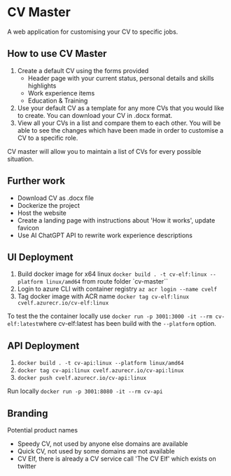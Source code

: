 # CV Master
A web application for customising your CV to specific jobs.

## How to use CV Master
1. Create a default CV using the forms provided
   - Header page with your current status, personal details and skills highlights
   - Work experience items
   - Education & Training
2. Use your default CV as a template for any more CVs that you would like to create.  You can download your CV in .docx format.
3. View all your CVs in a list and compare them to each other.  You will be able to see the changes which have been made in order to customise a CV to a specific role.

CV master will allow you to maintain a list of CVs for every possible situation.

## Further work
 - Download CV as .docx file
 - Dockerize the project
 - Host the website
 - Create a landing page with instructions about 'How it works', update favicon
 - Use AI ChatGPT API to rewrite work experience descriptions

 ## UI Deployment
 1. Build docker image for x64 linux `docker build . -t cv-elf:linux --platform linux/amd64` from route folder `cv-master``
 2. Login to azure CLI with container registry `az acr login --name cvelf`
 3. Tag docker image with ACR name `docker tag cv-elf:linux cvelf.azurecr.io/cv-elf:linux`

To test the the container locally use `docker run -p 3001:3000 -it --rm cv-elf:latest`where cv-elf:latest has been build with the `--platform` option.

## API Deployment
1. `docker build . -t cv-api:linux --platform linux/amd64`
2. `docker tag cv-api:linux cvelf.azurecr.io/cv-api:linux`
3. `docker push cvelf.azurecr.io/cv-api:linux`

Run locally `docker run -p 3001:8080 -it --rm cv-api`

## Branding
Potential product names
- Speedy CV, not used by anyone else domains are available
- Quick CV, not used by some domains are not available
- CV Elf, there is already a CV service call 'The CV Elf' which exists on twitter